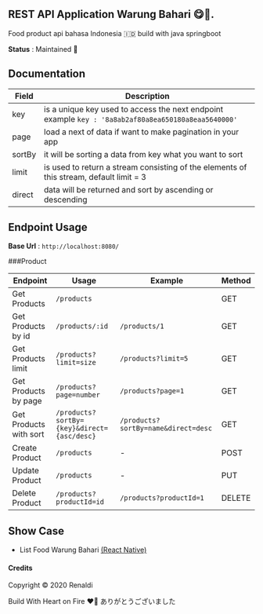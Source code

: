 REST API Application Warung Bahari 😋🍲.
---
Food product api bahasa Indonesia 🇮🇩 build with java springboot

**Status** : Maintained 🚀

Documentation
---

| Field  | Description                                                                                              |
|--------|----------------------------------------------------------------------------------------------------------|
| key    | is a unique key used to access the next endpoint example  ```key : '8a8ab2af80a8ea650180a8eaa5640000'``` |
| page   | load a next of data if want to make pagination in your app                                               |
| sortBy | it will be sorting a data from key what you want to sort                                                 |
| limit  | is used to return a stream consisting of the elements of this stream, default limit = 3                  |
| direct | data will be returned and sort by ascending or descending                                                |


Endpoint Usage
---
**Base Url** : `http://localhost:8080/`

###Product

| Endpoint               | Usage                                      | Example                             | Method |
|------------------------|--------------------------------------------|-------------------------------------|--------|
| Get Products           | `/products`                                |                                     | GET    |
| Get Products by id     | `/products/:id`                            | `/products/1`                       | GET    |
| Get Products limit     | `/products?limit=size`                     | `/products?limit=5`                 | GET    |
| Get Products by page   | `/products?page=number`                    | `/products?page=1`                  | GET    |
| Get Products with sort | `/products?sortBy={key}&direct={asc/desc}` | `/products?sortBy=name&direct=desc` | GET    |
| Create Product         | `/products`                                | -                                   | POST   |
| Update Product         | `/products`                                | -                                   | PUT    |
| Delete Product         | `/products?productId=id`                   | `/products?productId=1`             | DELETE |

Show Case
---

* List Food Warung Bahari [(React Native)](https://github.com/renaldi99)

#### Credits
Copyright © 2020 Renaldi

Build With Heart on Fire ❤️‍🔥
ありがとうございました
